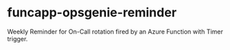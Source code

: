 # funcapp-opsgenie-reminder

Weekly Reminder for On-Call rotation fired by an Azure Function with Timer trigger.
